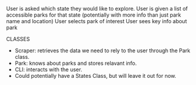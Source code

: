 User is asked which state they would like to explore.
User is given a list of accessible parks for that state (potentially with more info than just park name and location)
User selects park of interest
User sees key info about park


CLASSES
- Scraper: retrieves the data we need to rely to the user through the Park class.
- Park: knows about parks and stores relavant info.
- CLI: interacts with the user.
- Could potentially have a States Class, but will leave it out for now.